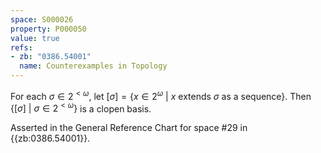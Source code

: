 ```yaml
---
space: S000026
property: P000050
value: true
refs:
- zb: "0386.54001"
  name: Counterexamples in Topology
---
```


For each $\sigma \in 2^{<\omega}$, let $[\sigma] = \{ x \in 2^\omega\ |\ x \text{ extends } \sigma \text{ as a sequence} \}$. Then $\{ [\sigma]\ |\ \sigma \in 2^{<\omega}\}$ is a clopen basis.

Asserted in the General Reference Chart for space #29 in
{{zb:0386.54001}}.
